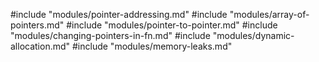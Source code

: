 #include "modules/pointer-addressing.md"
#include "modules/array-of-pointers.md"
#include "modules/pointer-to-pointer.md"
#include "modules/changing-pointers-in-fn.md"
#include "modules/dynamic-allocation.md"
#include "modules/memory-leaks.md"
